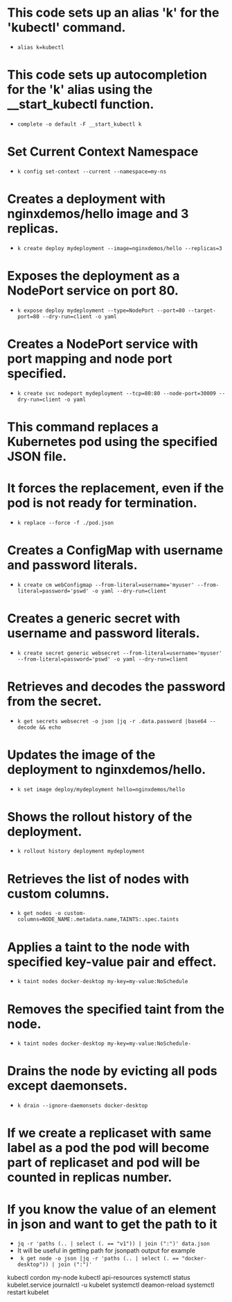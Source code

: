 # This code sets up an alias 'k' for the 'kubectl' command.
- `alias k=kubectl`

# This code sets up autocompletion for the 'k' alias using the __start_kubectl function.
- `complete -o default -F __start_kubectl k`

# Set Current Context Namespace
- `k config set-context --current --namespace=my-ns`

# Creates a deployment with nginxdemos/hello image and 3 replicas.
- `k create deploy mydeployment --image=nginxdemos/hello --replicas=3`

# Exposes the deployment as a NodePort service on port 80.
- `k expose deploy mydeployment --type=NodePort --port=80 --target-port=80 --dry-run=client -o yaml`

# Creates a NodePort service with port mapping and node port specified.
- `k create svc nodeport mydeployment --tcp=80:80 --node-port=30009 --dry-run=client -o yaml`

# This command replaces a Kubernetes pod using the specified JSON file.
# It forces the replacement, even if the pod is not ready for termination.
- `k replace --force -f ./pod.json`

# Creates a ConfigMap with username and password literals.
- `k create cm webConfigmap --from-literal=username='myuser' --from-literal=password='pswd' -o yaml --dry-run=client`

# Creates a generic secret with username and password literals.
- `k create secret generic websecret --from-literal=username='myuser' --from-literal=password='pswd' -o yaml --dry-run=client`

# Retrieves and decodes the password from the secret.
- `k get secrets websecret -o json |jq -r .data.password |base64 --decode && echo`

# Updates the image of the deployment to nginxdemos/hello.
- `k set image deploy/mydeployment hello=nginxdemos/hello`

# Shows the rollout history of the deployment.
- `k rollout history deployment mydeployment`

# Retrieves the list of nodes with custom columns.
- `k get nodes -o custom-columns=NODE_NAME:.metadata.name,TAINTS:.spec.taints`

# Applies a taint to the node with specified key-value pair and effect.
- `k taint nodes docker-desktop my-key=my-value:NoSchedule`

# Removes the specified taint from the node.
- `k taint nodes docker-desktop my-key=my-value:NoSchedule-`

# Drains the node by evicting all pods except daemonsets.
- `k drain --ignore-daemonsets docker-desktop`

# If we create a replicaset with same label as a pod the pod will become part of replicaset and pod will be counted in replicas number.

# If you know the value of an element in json and want to get the path to it 
- `jq -r 'paths (.. | select (. == "v1")) | join (":")' data.json`
- It will be useful in getting path for jsonpath output for example
- ` k get node -o json |jq -r 'paths (.. | select (. == "docker-desktop")) | join (":")'`

kubectl cordon my-node 
kubectl api-resources
systemctl status kubelet.service
journalctl -u kubelet
systemctl deamon-reload
systemctl restart kubelet